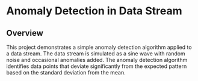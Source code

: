 # Anomaly Detection in Data Stream

## Overview
This project demonstrates a simple anomaly detection algorithm applied to a data stream. The data stream is simulated as a sine wave with random noise and occasional anomalies added. The anomaly detection algorithm identifies data points that deviate significantly from the expected pattern based on the standard deviation from the mean.

